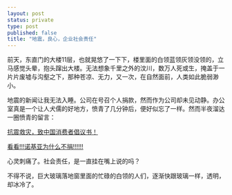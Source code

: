 ```yaml
--- 
layout: post
status: private
type: post
published: false
title: "地震，良心，企业社会责任"
---
```

前天，东直门的大楼11层，也就晃悠了一下下，楼里面的白领蓝领灰领没领的，立马感觉头晕，抱头蹿出大楼。无法想象千里之外的汶川，数万人死或生，掩盖于一片片废墟与沟壑之下，那种苍凉、无力，又一次，在自然面前，人类如此脆弱渺小。

地震的新闻让我无法入睡。公司在号召个人捐款，然而作为公司却未见动静。办公室真是一个让人犬儒的好地方，愤青了几分钟后，便好似忘了一样。然而半夜溜达一圈愤青的留言：

<a href="http://bar.sina.com.cn/thread.php?tid=2498928&bid=1287">抗震救灾，致中国消费者倡议书！</a>

<a href="http://bar.sina.com.cn/thread.php?tid=2494751&bid=1287">看看!!!诺基亚为什么不捐!!!!!! </a> 

心灵刺痛了。社会责任，是一直挂在嘴上说的吗？

不得不说，巨大玻璃落地窗里面的忙碌的白领的人们，逐渐快跟玻璃一样，透明，却冰冷了。
